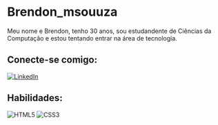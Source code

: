 # Brendon_msouuza
Meu nome e Brendon, tenho 30 anos, sou estudandente de Ciências da Computação e estou tentando entrar na área de tecnologia.
## Conecte-se comigo:
[![LinkedIn](https://img.shields.io/badge/LinkedIn-000?style=for-the-badge&logo=linkedin&logoColor=0E76A8)](https://www.linkedin.com/in/brendon-marques-b61753120/) 

## Habilidades:
![HTML5](https://img.shields.io/badge/HTML5-000?style=for-the-badge&logo=html5)
![CSS3](https://img.shields.io/badge/CSS3-000?style=for-the-badge&logo=css3&logoColor=264CE4)